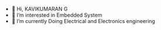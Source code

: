 - 👋 Hi, KAVIKUMARAN G
- 👀 I’m interested in Embedded System
- 🌱 I’m currently Doing Electrical and Electronics engineering

